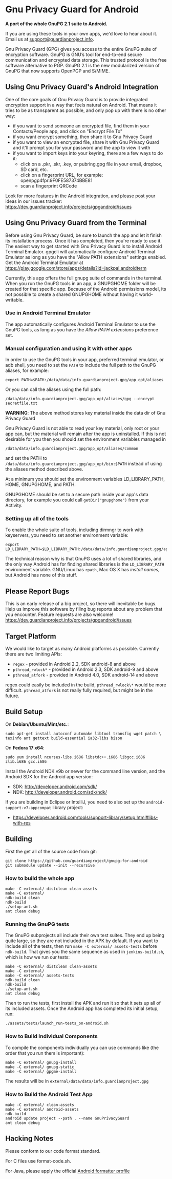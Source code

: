 # Gnu Privacy Guard for Android

**A port of the whole GnuPG 2.1 suite to Android.**

If you are using these tools in your own apps, we'd love to hear about
it. Email us at support@guardianproject.info.

Gnu Privacy Guard (GPG) gives you access to the entire GnuPG suite of
encryption software. GnuPG is GNU’s tool for end-to-end secure communication
and encrypted data storage. This trusted protocol is the free software
alternative to PGP. GnuPG 2.1 is the new modularized version of GnuPG that now
supports OpenPGP and S/MIME.

## Using Gnu Privacy Guard's Android Integration

One of the core goals of Gnu Privacy Guard is to provide integrated encryption
support in a way that feels natural on Android. That means it tries to be as
transparent as possible, and only pop up with there is no other way:

* if you want to send someone an encrypted file, find them in your
  Contacts/People app, and click on "Encrypt File To"
* if you want encrypt something, then share it to Gnu Privacy Guard
* if you want to view an encrypted file, share it with Gnu Privacy Guard and
  it'll prompt you for your password and the app to view it with
* if you want to import keys into your keyring, there are a few ways to do it:
  * click on a .pkr, .skr, .key, or pubring.gpg file in your email, dropbox,
    SD card, etc.
  * click on a fingerprint URL, for example: openpgp4fpr:9F0FE587374BBE81
  * scan a fingerprint QRCode

Look for more features in the Android integration, and please post your ideas
in our issues tracker:
https://dev.guardianproject.info/projects/gpgandroid/issues


## Using Gnu Privacy Guard from the Terminal

Before using Gnu Privacy Guard, be sure to launch the app and let it finish its
installation process. Once it has completed, then you're ready to use it. The
easiest way to get started with Gnu Privacy Guard is to install Android Terminal
Emulator. gpgcli will automatically configure Android Terminal Emulator as
long as you have the "Allow PATH extensions" settings enabled. Get the Android
Terminal Emulator at
https://play.google.com/store/apps/details?id=jackpal.androidterm

Currently, this app offers the full gnupg suite of commands in the terminal.
When you run the GnuPG tools in an app, a GNUPGHOME folder will be created for
that specific app.  Because of the Android permissions model, its not possible
to create a shared GNUPGHOME without having it world-writable.


### Use in Android Terminal Emulator

The app automatically configures Android Terminal Emulator to use the GnuPG
tools, as long as you have the *Allow PATH extensions* preference set.


### Manual configuration and using it with other apps

In order to use the GnuPG tools in your app, preferred terminal emulator, or
adb shell, you need to set the `PATH` to include the full path to the GnuPG
aliases, for example:

    export PATH=$PATH:/data/data/info.guardianproject.gpg/app_opt/aliases

Or you can call the aliases using the full path:

    /data/data/info.guardianproject.gpg/app_opt/aliases/gpg --encrypt secretfile.txt

**WARNING**: The above method stores key material inside the data dir of Gnu Privacy Guard

Gnu Privacy Guard is not able to read your key material, only root or your app
can, but the material will remain after the app is uninstalled. If this is not
desirable for you then you should set the environment variables managed in

    /data/data/info.guardianproject.gpg/app_opt/aliases/common

and set the PATH to `/data/data/info.guardianproject.gpg/app_opt/bin:$PATH`
instead of using the aliases method described above.

At a minimum you should set the environment variables LD_LIBRARY_PATH, HOME,
GNUPGHOME, and PATH.

GNUPGHOME should be set to a secure path inside your app's data directory, for
example you could call `getDir("gnupghome")` from your Activity.


### Setting up all of the tools

To enable the whole suite of tools, including dirmngr to work with keyservers,
you need to set another environment variable:

    export LD_LIBRARY_PATH=$LD_LIBRARY_PATH:/data/data/info.guardianproject.gpg/app_opt/lib:/data/data/info.guardianproject.gpg/lib

The technical reason why is that GnuPG uses a lot of shared libraries, and
the only way Android has for finding shared libraries is the `LD_LIBRARY_PATH`
environment variable.  GNU/Linux has `rpath`, Mac OS X has *install names*,
but Android has none of this stuff.


## Please Report Bugs

This is an early release of a big project, so there will inevitable be
bugs. Help us improve this software by filing bug reports about any problem
that you encounter. Feature requests are also welcome!
https://dev.guardianproject.info/projects/gpgandroid/issues


## Target Platform

We would like to target as many Android platforms as possible.  Currently
there are two limiting APIs:

* `regex` - provided in Android 2.2, SDK android-8 and above
* `pthread_rwlock*` - provided in Android 2.3, SDK android-9 and above
* `pthread_atfork` - provided in Android 4.0, SDK android-14 and above

regex could easily be included in the build, `pthread_rwlock\*` would be more 
difficult. `pthread_atfork` is not really fully required, but might be in the
future.


## Build Setup

On **Debian/Ubuntu/Mint/etc.**:

	sudo apt-get install autoconf automake libtool transfig wget patch \
	texinfo ant gettext build-essential ia32-libs bison

On **Fedora 17 x64**:

	sudo yum install ncurses-libs.i686 libstdc++.i686 libgcc.i686 zlib.i686 gcc.i686

Install the Android NDK v9b or newer for the command line version, and the
Android SDK for the Android app version:

* SDK: http://developer.android.com/sdk/
* NDK: http://developer.android.com/sdk/ndk/

If you are building in Eclipse or IntelliJ, you need to also set up the
`android-support-v7-appcompat` library project:

* https://developer.android.com/tools/support-library/setup.html#libs-with-res


## Building

First the get all of the source code from git:

	git clone https://github.com/guardianproject/gnupg-for-android
	git submodule update --init --recursive


### How to build the whole app

    make -C external/ distclean clean-assets
	make -C external/
	ndk-build clean
	ndk-build
	./setup-ant.sh
	ant clean debug


### Running the GnuPG tests

The GnuPG subprojects all include their own test suites.  They end up being
quite large, so they are not included in the APK by default.  If you want to
include all of the tests, then run `make -C external/ assets-tests` before
`ndk-build`.  That gives you the same sequence as used in `jenkins-build.sh`,
which is how we run our tests:

    make -C external/ distclean clean-assets
	make -C external/
	make -C external/ assets-tests
	ndk-build clean
	ndk-build
	./setup-ant.sh
	ant clean debug

Then to run the tests, first install the APK and run it so that it sets up all
of its included assets.  Once the Android app has completed its initial setup,
run:

    ./assets/tests/launch_run-tests_on-android.sh


### How to Build Individual Components

To compile the components individually you can use commands like (the order
that you run them is important):

	make -C external/ gnupg-install
	make -C external/ gnupg-static
	make -C external/ gpgme-install

The results will be in `external/data/data/info.guardianproject.gpg`


### How to Build the Android Test App

    make -C external/ clean-assets
	make -C external/ android-assets
	ndk-build
	android update project --path . --name GnuPrivacyGuard
	ant clean debug

## Hacking Notes

Please conform to our code format standard.

For C files use format-code.sh.

For Java, please apply the official [Android formatter profile](https://android.googlesource.com/platform/development/+/master/ide/eclipse/)

